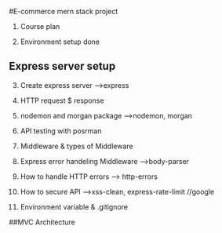 #E-commerce mern stack project

1. Course plan

2. Environment setup done

## Express server setup

3. Create express server  -->express

4. HTTP request $ response

5. nodemon and morgan package  -->nodemon, morgan

6. API testing with posrman

7. Middleware & types of Middleware

8. Express error handeling Middleware  -->body-parser

9. How to handle HTTP errors --> http-errors

10. How to secure API -->xss-clean, express-rate-limit //google

11. Environment variable & .gitignore

##MVC Architecture